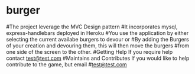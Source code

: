 # burger
#The project leverage the MVC Design pattern
#It incorporates mysql, express-handlebars deployed in Heroku
#You use the application by either selecting the current availabe burgers to devour or
#By adding the Burgers of your creation and devouring them, this will then move the burgers
#from one side of the screen to the other.
#Getting Help If you require help contact test@test.com 
#Maintains and Contributes If you would like to help contribute to the game, but email #test@test.com